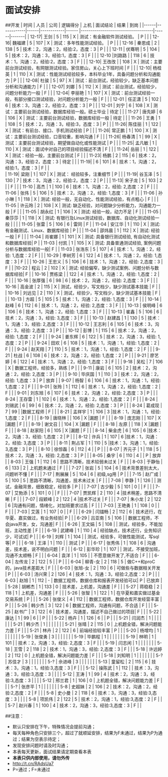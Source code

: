 # 面试安排

##开发
| 时间 |   人员     | 公司 |  逻辑得分  | 上机  |          面试结论                  | 结果 |  到岗 |
|------|------------|------|------------|------ |------------------------------------|------|-------|
| 12-17| 王剑 |   5  |    115   |  X    | 测试：有金融软件测试经验。  |  P  |     |
| 12-16| 魏福建 |   5  |    107   |  X    | 测试：多年性能测试经验。  |  P  |     |
| 12-16 | 秦恩成 |  2   |  138    |  5 | 技术：2，沟通：2，经验:2，态度：3           |   P  |       |
| 12-11 | 伏骞明 |  5   |  104    |  5 | 技术：2，沟通：3，经验:1，态度：3           |   F  |       |
| 12-10 |刘路路  |     |    118   | 6     | 技术：1，沟通：2，经验:2，态度：3        |   F  |       |
| 12-10| 王改改 |     |    108   |  X    | 测试：主要前台测试经验，有网银测试经验。家住房山，关心上下班时间  |  F  |     |
| 12-10| 杨桂英  |   1  |    110   |  X    | 测试：性能测试经验较多，本科毕业1年，具备问题分析和沟通能力  |  P   |     |
| 12-08| 杜骏  |   5  |    97   |  X    | 测试：前台测试，经验较少，缺乏基本问题分析和沟通能力  |  F   |     |
| 12-07| 刘娜  |   5  |    112   |  X    | 测试：前台测试，经验较少，问题分析能力一般  |  F   |     |
| 12-04| 李丽艳   |   1  |    107   |  X    | 测试：前台测试经验一般，有部分接口测试经验，对问题分析能力一般  |  F   |     |
| 12-01 | 任正潇    |  5  |  102       |    6  |  技术：3，沟通：2，经验:2，态度：3  | P    |       |
| 12-01 | 刘宁      |   6  |    108     |  X    | 测试：主要前台测试经验，数据库经验一般。硕士毕业  | 待定    |       |
| 11-27 | 唐先婷      |   6  |    106     |  X    | 测试：主要前台测试经验，数据库经验一般  | 待定    |       |
| 11-26 | 王勇      |   1  |    108     |  5    | 技术：2，沟通：3，经验:3，态度：3  | P    |       |
| 11-26|  陈佳丽    |   1  |    122     |  X    | 测试：有前台、接口、手机测试经验  |  P   |       |
| 11-26|  常正鹏    |   1  |    100     |  X    | 测试：主要前台测试经验，口音较重，影响沟通  |  F   |       |
| 11-26|  杨春清    |   1  |    99     |  X    | 测试：主要前台测试经验，期望做自动化或性能测试  |  P   |       |
| 11-25|  孟凡敏    |   1  |    110     |  X    | 测试：面试中对自己的项目经验描述不清  |  F   |       |
| 11-24|  岳丽    |   1  |    122     |  X    | 测试：经验一般，主要前台测试  |  F   |       |
| 11-23|  杨鹏    |   2  |    115     |  6    | 技术：2，沟通：3，经验:2，态度：3    |  待定 |      |
| 11-19|          |   6  |    101     |  8    | 技术：1，沟通：2，经验:1，态度：3    |  F    |      |  
| 11-19|  梁刚    |   1  |    107     |  X    | 测试： 经验较多，注重细节  |  P   |       |
| 11-19|  谷玉泽    |   5  |    130     |  7    | 技术：3，沟通：2，经验:2，态度：2  |  P   |       |
| 11-13|  宋子龙    |   5  |    103     |  2    |                                    |  F   |       |
| 11-10 |  高杰     |   1  |    100     |  6    | 技术：1，沟通：2，经验: 2,态度：2  |  F   |       |
| 11-06 |  张伟     |   5  |    106     |  5    | 技术：2，沟通：2，经验: 1,态度：3  |  F   |       | 
| 11-06 |  孙小琳   |   1  |    118     |  X    | 测试: 经验一般，无自动化、性能测试经验，有点粗心 | F | |
| 11-05 |  许云玲   |   2  |    108     |  X    | 测试: 缺乏经验，对问题缺少分析能力，沟通能力一般 | F | |
| 11-05 |  胡永红   |   1  |    106     |  X    | 测试: 经验一般，动力不足 | F | |
| 11-05 |  秦莎莎   |   1  |    118     |  X    | 测试: 有银行及Linux测试经验，数据库、自动化测试经验一般 | | |
| 11-05 |  张雷     |   5  |    106     |  6    | 雷同                                            |  F   |
| 11-04 |  安江华   |   1  |    110     |  X    | 测试: 有金融测试、Linux、数据库经验 |  P   |      |
| 11-04 |  邵炜晨   |   1  |    112     |  X    | 测试: 经验一般                     |  F   |      |
| 11-04 |  肖崔娜   |   1  |    101     |  X    | 测试: 具备银行测试经验, 有自动化测试和数据库经验|  P   |
| 11-03 |  付凯     |   1  |    105     |  X    | 测试: 具备普通测试经验, 案例问题分析与数据库经验一般|  F   |
| 11-03 |   张浩东  |  5   |    107     |  4    | 技术：1，沟通：2，经验: 1,态度：2  | F    |       | 
| 10-29 |   李树芳  |  6   |    122     |  4    | 技术：1，沟通：2，经验: 1,态度：3  | F    |       |
| 10-26 |   王忠义  |  5   |    106     |  6    | 技术：1，沟通：2，经验: 2,态度：3  | F    |       |
|10-22  |  程云     |  2   |    102     |  X    | 测试: 经验偏窄，缺少测试案例、问题分析与数据库经验|  F   |
| 10-16 |   贾栋梁  |      |    122     |  4    | 技术：1，沟通：2，经验: 1,态度：2  | F    |       |
| 10-16 |   张厚强  |  6   |    98      |  6    | 技术：2，沟通：2，经验: 2,态度：3  | F    |       |
| 10-16 |   高金波  |  2   |    115     |  X    | 测试，经验少，写文档少，缺少测试基本技能  | F    |       |
| 10-16 |   刘远见  |  2   |    110     |  X    | 测试，经验少，写文档少，缺少测试基本技能  | F    |       |
| 10-13 |   方超    |  5   |    105     |  5    | 技术：1，沟通：2，经验: 1,态度：3  | F    |       |
| 10-14 |   赵峰    |  6   |    112     |  6    | 技术：1，沟通：2，经验: 2,态度：3  | F    |       |
| 10-13 |   侯明峰  |  6   |    106     |  6    | 技术：1，沟通：2，经验: 1,态度：3  | F    |       |
| 10-13 |   崔鑫    |  5   |    106     |  6    | 技术：2，沟通：3，经验: 3,态度：3  | F    |       |
| 10-13 |   赵建昌  |  1   |    130     |  5    | 技术：1，沟通：3，经验: 2,态度：3  | F    |       |
| 10-12 |   王志利  |  6   |    105     |  6    | 技术：3，沟通：3，经验: 2,态度：3  | P    |       |
| 10-12 |   彭博    |  1   |    115     |  6    | 技术：2，沟通：2，经验: 1,态度：2  | F    |       |
| 9-24 |   姜东辉   |  6   |    122     |  5    | 技术：2，沟通：3，经验: 1,态度：2  | P    |       |
| 9-24 |   田欢     |  6   |    108     |  5    | 技术：1，沟通：1，经验: 1,态度：2  | F    |       |
| 9-24 |   赵天翔   |  7   |    110     |  5    | 技术：1，沟通：1，经验: 1,态度：2  | F    |       |
| 9-21 |   杜战     |  6   |    108     |  6    | 技术：2，沟通：2，经验: 1,态度：2  | P    |       |
| 9-21 |   廖艺婷   |  6   |    122     |  4    | 技术：1，沟通：2，经验: 1,态度：3  | F    |       |
| 9-18 |   吴松     |  7   |    106     |  X    | 数据工程师，经验多，熟练           | P    |       |
| 9-11 |   康岩     |  6   |    105     |  2    | 技术：2，沟通：2，经验: 2,态度：3  | P    |       |
| 9-10 |   毕庆国   |  1   |    110     |  3    | 技术：2，沟通：2，经验: 1,态度：3  | P    | 放弃  |
| 9-07 |   杨智     |  6   |    106     |  6    | 技术：1，沟通：1，经验: 1,态度：2  | F    |       |
| 9-01 |   张玲     |  1   |    112     |  6    | 技术：1，沟通：2，经验: 1,态度：2  | F    |       |
| 9-01 |   刘东旭   |  6   |    107     |  6    | 技术：2，沟通：2，经验: 2,态度：3  | P    |       |
| 8-24 |   王存雷   |  1   |    102     |  6    | 技术：1，沟通：2，经验: 1,态度：2  | F    |       |
| 8-24 |   刘锡武   |  6   |     99     |  6    | 技术：2，沟通：2，经验: 2,态度：3  | P    |       |
| 8-24 |   葛成现   |  7   |     99     |       |数据工程师                          | F    |       |
| 8-21 |   孟祥宇   |  1   |    106     |  3    |技术：1，沟通：1，经验: 1,态度：2   | F    |       |
| 8-19 |   唐晓林   |      |    106     |  X    |漏题                                | F    |       |
| 8-19 |   庞志刚   |      |    107     |  X    |漏题                                | F    |       |
| 8-19 |   谢文召   |      |    104     |  X    |漏题                                | F    |       |
| 8-18 |   左原     |      |    118     |  X    |漏题                                | F    |       |
| 8-18 |   赵家阳   | 6    |    105     |  X    |漏题                                | F    |       |
| 8-14 |   柴金虎   | 6    |    105     |  6    |技术：2，沟通：3，经验: 1,态度：2   | P    |       |
| 8-12 |   许兵     | 1    |    107     |  6    |技术：1，沟通：2，经验: 3,态度：3   | P    |       |
| 8-11 |   荆占军   | 1    |    110     |  5    |技术：3，沟通：1，经验: 3,态度：3   | P    |       |
| 8-10 |   徐惊磊   | 6    |    112     |  4    |                                    | P    |       |
| 8-07 |   齐元子   | 1    |    118     |  5    | 技术：2，沟通：3，经验: 2,态度：3  | P    |       |
| 8-05 |   桑宇	    | 6    |    110     |  4    |                                    | P    | 放弃  |
| 8-03 |   王强	    | 1    |    112     |  6    | 思路不清晰，技术较弱未过关         | F    |       |
| 8-03 |   于静怡	  | 6    |    133     |  2    | 上机题未通过                       | F    |       |
| 7-27 |   张岩  	  | 5    |    104     |  6    | 技术背景差别太大，问题听不懂       | F    |       |
| 7-17 |   荆展展	  | 5    |    104     |  6    | 初级,sg用                          | P    |       |
| 7-15 |   赵广成	  | 5    |    100     |  5    | 思路不清晰，沟通差，技术未过关     | F    |       |
| 7-08 |   李静 	  | 1    |    126     |       | 测试，金融背景，细致稳定，经验多   | P    |       |
| 7-07 |   古少毅   | 5    |    101     |  0    |                                    | F    |       |
| 7-07 |   艾勃添   | 5    |    101     |  0    |                                    | F    |       |
| 7-07 |   贾凯辉   | 2    |    110     |  4    |技术稍差，思路不清晰                | F    |       |
| 7-07 |   段颖峰   | 2    |    122     |  4    |技术不过关                          | F    |       |
| 7-07 |   朱小龙   | 2    |    122     |  6    |沟通有问题，情绪化，对加班要求过高  | F    |       |
| 7-03 |   王艳勇   | 1    |    108     |  0    |                                    | F    |       |
| 7-03 |   艾莲     | 1    |    107     |  0    |                                    | F    |       |
| 6-29 |   闫镭畅   | 2    |    112     |  6    | 技术还行，在华夏、嘉实做过，有业务经验| P    |       |
| 6-29 |   吕亚南   | 5    |    106     |       | 数据工程师，不会java开发，女，沟通差| F    |       |
| 6-26 |   王文娟   | 5    |    108     |       | 测试，经验多，不能加班，主动性差   | F    |       |
| 6-19 |   武建峰   | 1    |    110     |  4    | 经验缺点，技术还行，业务知识少，可试试| P    |       |
| 6-19 |   刘辉 	  | 1    |    104     |       | 测试，经验多，可做性能测试，写sql等| P    |       |
| 6-18 |   王泽 	  | 1    |    110     |       | 测试                               | P    |       |
| 6-17 |   张秀伟	  | 1    |    108     |   6   | 沟通差，技术差，说不明白问题       | F    |       |
| 6-12 |   彭华珍	  | 1    |    107     |       | 测试，不接受加班，沟通不太顺畅     | F    |       |
| 6-04 |   袁洋		  | 1    |    105     |       | 不愿意做开发了,不适合              | F    |       |
| 6-04 |   左传龙   | 2    |    122     |   5   |                                    | P    |       |
| 6-04 |   柳青-女  | 2    |    118     |   5   | 做C++和proC的，java技术差距大      | F    |       |
| 6-03 |   张旭-女  | 2    |    110     |   6   | 可做些与数据相关开发               | P    |       |
| 6-03 |   汤兴荣   | 2    |    126     |   4   | 技术：1，沟通：3，经验:2,态度：2   | P    |       |
| 6-03 |   赵旭     | 1    |    112     |   -   | 数据工程师，数据仓库和报表开发经验可以| P    | 已放弃 |
| 5-28 |   胡郴杰   | 1    |    133     |   0   | 技术差，上机差，沟通差             | F    |       |
| 5-27 |   蒋稳稳   | 2    |    118     |   1   | 上机差，沟通差                     | F    |       |
| 5-26 |   张智     | 1    |    122     |   1   | 在华夏和嘉实做过基金交易系统       | P    |       |
| 5-26 |   张俊义   | 4    |    112     |       | 数据工程师，数据仓库开发经营丰富   | P   |       |
| 5-26 |   韩少杰   | 3    |    122     |   6   | 数据工程师，沟通有问题，不合适     | F   |       |
| 5-25 |   赵书广   | 3    |    122     |   6   | 技术差，沟通差，描述不自己做过的项目| F   |       |
| 5-22 |   康达     | 1    |   99       |   6   |                                    |  P   |       |
| 5-22 |   杨卉     | 1    |   126      |   6   |                                    |  P   |       |
| 5-21 |   闫润杰   | 1    |            |       |                                    |      |       |
| 5-21 |   韩少杰   | 1    |            |       |                                    |      |       |
| 5-21 |   张晴     | 2    |    115     |   0   |   上机题全错，解决问题能力差       | F    |       |
| 5-21 |   林卉     | 2    |    122     |   6   |   前端经验较丰富                   | P    |       |
| 5-20 |   杨增均   | 1    |            |       |                                    |      |       |
| 5-19 |   张俊勇   | 3    |            |       |                                    |      |       |
| 5-19 |   毕鹏程   | 1    |            |       |                                    |      |       |
| 5-19 |   林明     | 1    |    101     |       |  技术：2，沟通：3，经验: 2,态度：3 | F    |       |
| 5-19 |   闫志闲	| 1    |            |       |                                    |      |       |
| 5-18 |   王雪		| 2    |    118     |   2   |  技术：1，沟通：3，经验: 2,态度：3 | F    |       |
| 5-18 |   许远婷	| 2    |    112     |   0   |  上机题全错，解决问题能力差        | F    |       |
| 5-18 |   刘知明   | 1    |            |       |                                    |      |       |
| 5-?  |   苏佳才   | 3    |            |       |                                    |      |       |
| 5-?  |   佘进峰   | 3    |            |       |                                    |      |       |
| 5-13 |   童留松   | 2    |    115     |   6   | 技术：3，沟通：1，经验:3,态度：3   | F    |       |
| 5-12 |   操陈武   | 1    |    112     |       | 技术：3，沟通：3，经验:3,态度：3   |      |       |
| 5-12 |   王涛     | 1    |     99     |   4   | 技术：2，沟通：3，经验:3,态度：3   |      |       |
| 5-12 |   邢兰君   | 1    |    106     |   0   | 上机题全错，解决问题能力差         | F    |       |
| 5-?  |   张彦平   | 1    |            |       |                                    |      |       |
| 5-8  |   史超妹   | 2    |    106     |   2   | 技术：2，沟通：2，经验:2,态度：2   | F    |       |
| 5-8  |   史小曼   | 2    |    118     |   6   | 技术：3，沟通：3，经验:3,态度：3   |      |       |
| 5-8  |   项凯伟   | 2    |    122     |   5   | 技术：2，沟通：1，经验:3,态度：2   | F    |       |
| 5-7  |   赵兴春   | 1    |    100     |   4   | 技术：2，沟通：3，经验:3,态度：3   | F    |       |
                        

##注意：
* 默认只安排在下午，特殊情况会提前沟通；
* 每天每种角色只安排三个，超过了就顺延安排，结果为F未通过，结果为P为通过；结果为空表示待定；
* 发现安排问题时请及时沟通；
* 本表每天更新，面试结果请定期查看本表
* **本表只供内部使用，请勿外传**
* http://t.cn/RAdsUa7
* P=通过；F=未通过

